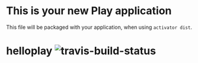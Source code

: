 This is your new Play application
==================

This file will be packaged with your application, when using `activator dist`.



# helloplay ![travis-build-status](https://travis-ci.org/jiang7462582/helloplay.svg?branch=master)
